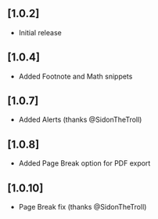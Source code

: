 ## [1.0.2]

- Initial release


## [1.0.4]

- Added Footnote and Math snippets


## [1.0.7]

- Added Alerts (thanks @SidonTheTroll)


## [1.0.8]

- Added Page Break option for PDF export


## [1.0.10]

- Page Break fix (thanks @SidonTheTroll)
